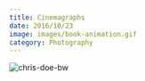 ```yaml
---
title: Cinemagraphs
date: 2016/10/23
image: images/book-animation.gif
category: Photography
---
```


![chris-doe-bw](images/chris-doe-bw.gif)
